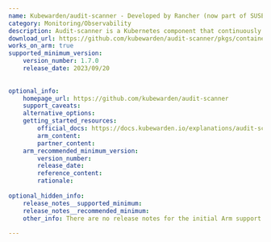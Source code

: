 ```yaml
---
name: Kubewarden/audit-scanner - Developed by Rancher (now part of SUSE)
category: Monitoring/Observability
description: Audit-scanner is a Kubernetes component that continuously audits cluster resources against Kubewarden policies, flagging workloads that no longer comply with updated or newly deployed policies. Kubewarden, originally created by SUSE Rancher, is a Kubernetes Policy Engine.
download_url: https://github.com/kubewarden/audit-scanner/pkgs/container/audit-scanner/versions
works_on_arm: true
supported_minimum_version:
    version_number: 1.7.0
    release_date: 2023/09/20
 
 
optional_info:
    homepage_url: https://github.com/kubewarden/audit-scanner
    support_caveats:
    alternative_options:
    getting_started_resources:
        official_docs: https://docs.kubewarden.io/explanations/audit-scanner
        arm_content:
        partner_content:
    arm_recommended_minimum_version:
        version_number:
        release_date:
        reference_content:
        rationale:
 
optional_hidden_info:
    release_notes__supported_minimum:
    release_notes__recommended_minimum:
    other_info: There are no release notes for the initial Arm support. The first stable version, 1.7.0, publishes container images for Arm on the [GitHub registry](https://github.com/kubewarden/audit-scanner/releases/tag/v1.7.0). 
 
---
```

